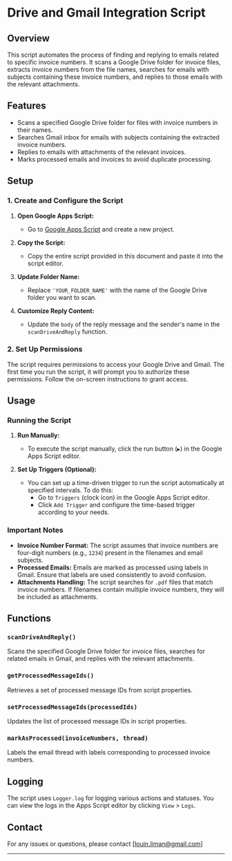 # Drive and Gmail Integration Script

## Overview

This script automates the process of finding and replying to emails related to specific invoice numbers. It scans a Google Drive folder for invoice files, extracts invoice numbers from the file names, searches for emails with subjects containing these invoice numbers, and replies to those emails with the relevant attachments.

## Features

- Scans a specified Google Drive folder for files with invoice numbers in their names.
- Searches Gmail inbox for emails with subjects containing the extracted invoice numbers.
- Replies to emails with attachments of the relevant invoices.
- Marks processed emails and invoices to avoid duplicate processing.

## Setup

### 1. Create and Configure the Script

1. **Open Google Apps Script:**
   - Go to [Google Apps Script](https://script.google.com/) and create a new project.

2. **Copy the Script:**
   - Copy the entire script provided in this document and paste it into the script editor.

3. **Update Folder Name:**
   - Replace `'YOUR_FOLDER_NAME'` with the name of the Google Drive folder you want to scan.

4. **Customize Reply Content:**
   - Update the `body` of the reply message and the sender's name in the `scanDriveAndReply` function.

### 2. Set Up Permissions

The script requires permissions to access your Google Drive and Gmail. The first time you run the script, it will prompt you to authorize these permissions. Follow the on-screen instructions to grant access.

## Usage

### Running the Script

1. **Run Manually:**
   - To execute the script manually, click the run button (`▶️`) in the Google Apps Script editor.

2. **Set Up Triggers (Optional):**
   - You can set up a time-driven trigger to run the script automatically at specified intervals. To do this:
     - Go to `Triggers` (clock icon) in the Google Apps Script editor.
     - Click `Add Trigger` and configure the time-based trigger according to your needs.

### Important Notes

- **Invoice Number Format:** The script assumes that invoice numbers are four-digit numbers (e.g., `1234`) present in the filenames and email subjects.
- **Processed Emails:** Emails are marked as processed using labels in Gmail. Ensure that labels are used consistently to avoid confusion.
- **Attachments Handling:** The script searches for `.pdf` files that match invoice numbers. If filenames contain multiple invoice numbers, they will be included as attachments.

## Functions

### `scanDriveAndReply()`

Scans the specified Google Drive folder for invoice files, searches for related emails in Gmail, and replies with the relevant attachments.

### `getProcessedMessageIds()`

Retrieves a set of processed message IDs from script properties.

### `setProcessedMessageIds(processedIds)`

Updates the list of processed message IDs in script properties.

### `markAsProcessed(invoiceNumbers, thread)`

Labels the email thread with labels corresponding to processed invoice numbers.

## Logging

The script uses `Logger.log` for logging various actions and statuses. You can view the logs in the Apps Script editor by clicking `View` > `Logs`.

## Contact

For any issues or questions, please contact [louin.liman@gmail.com]

---
